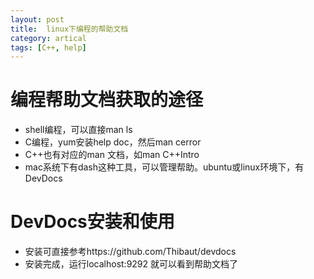 ```yaml
---
layout: post
title:  linux下编程的帮助文档
category: artical
tags: [C++, help]
---
```

# 编程帮助文档获取的途径
- shell编程，可以直接man ls 
- C编程，yum安装help doc，然后man cerror
- C++也有对应的man 文档，如man C++Intro
- mac系统下有dash这种工具，可以管理帮助。ubuntu或linux环境下，有DevDocs
# DevDocs安装和使用
- 安装可直接参考https://github.com/Thibaut/devdocs
- 安装完成，运行localhost:9292 就可以看到帮助文档了
